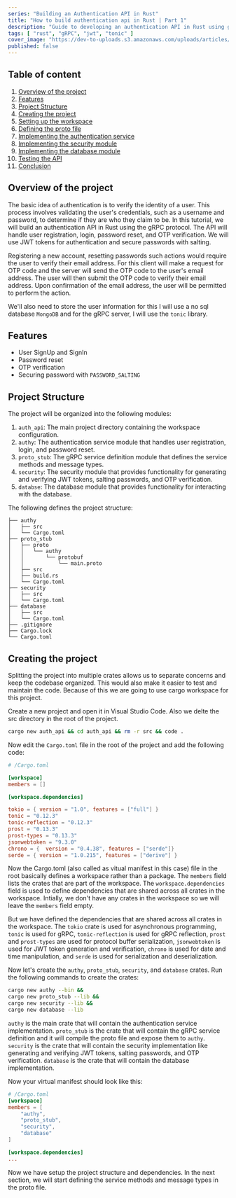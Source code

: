 ```yaml
---
series: "Building an Authentication API in Rust"
title: "How to build authentication api in Rust | Part 1"
description: "Guide to developing an authentication API in Rust using gRPC protocol"
tags: [ "rust", "gRPC", "jwt", "tonic" ]
cover_image: "https://dev-to-uploads.s3.amazonaws.com/uploads/articles/tq91kc9g8x96l7cnuwou.png"
published: false
---
```


## Table of content

1. [Overview of the project](#overview-of-the-project)
2. [Features](#features)
3. [Project Structure](#project-structure)
4. [Creating the project](#creating-the-project)
5. [Setting up the workspace](#setting-up-the-workspace)
6. [Defining the proto file](#defining-the-proto-file)
7. [Implementing the authentication service](#implementing-the-authentication-service)
8. [Implementing the security module](#implementing-the-security-module)
9. [Implementing the database module](#implementing-the-database-module)
10. [Testing the API](#testing-the-api)
11. [Conclusion](#conclusion)

## Overview of the project

The basic idea of authentication is to verify the identity of a user. This process involves validating the user's credentials, such as a username and password, to determine if they are who they claim to be. In this tutorial, we will build an authentication API in Rust using the gRPC protocol. The API will handle user registration, login, password reset, and OTP verification. We will use JWT tokens for authentication and secure passwords with salting.

Registering a new account, resetting passwords such actions would require the user to verify their email address. For this client will make a request for OTP code and the server will send the OTP code to the user's email address. The user will then submit the OTP code to verify their email address. Upon confirmation of the email address, the user will be permitted to perform the action.

We'll also need to store the user information for this I will use a no sql database `MongoDB` and for the gRPC server, I will use the `tonic` library.

## Features

- User SignUp and SignIn
- Password reset
- OTP verification
- Securing password with `PASSWORD_SALTING`

## Project Structure

The project will be organized into the following modules:

1. `auth_api`: The main project directory containing the workspace configuration.
2. `authy`: The authentication service module that handles user registration, login, and password reset.
3. `proto_stub`: The gRPC service definition module that defines the service methods and message types.
4. `security`: The security module that provides functionality for generating and verifying JWT tokens, salting passwords, and OTP verification.
5. `databse`: The database module that provides functionality for interacting with the database.

The following defines the project structure:

```plaintext
├── authy
│   ├── src
│   └── Cargo.toml
├── proto_stub
│   ├── proto
│   │   └── authy
│   │       └── protobuf
│   │           └── main.proto
│   ├── src
│   ├── build.rs
│   └── Cargo.toml
├── security
│   ├── src
│   └── Cargo.toml
├── database
│   ├── src
│   └── Cargo.toml
├── .gitignore
├── Cargo.lock
└── Cargo.toml
```

## Creating the project

Splitting the project into multiple crates allows us to separate concerns and keep the codebase organized. This would also make it easier to test and maintain the code. Because of this we are going to use cargo workspace for this project.

Create a new project and open it in Visual Studio Code.
Also we delte the src directory  in the root of the project.

```bash
cargo new auth_api && cd auth_api && rm -r src && code . 
```

Now edit the `Cargo.toml` file in the root of the project and add the following code:

```toml
# /Cargo.toml

[workspace]
members = []

[workspace.dependencies]

tokio = { version = "1.0", features = ["full"] }
tonic = "0.12.3"
tonic-reflection = "0.12.3"
prost = "0.13.3"
prost-types = "0.13.3"
jsonwebtoken = "9.3.0"
chrono = {  version = "0.4.38", features = ["serde"]}
serde = { version = "1.0.215", features = ["derive"] }
```

Now the Cargo.toml (also called as vitual manifest in this case) file in the root basically defines a workspace rather than a package. The `members` field lists the crates that are part of the workspace. The `workspace.dependencies` field is used to define dependencies that are shared across all crates in the workspace. Intially, we don't have any crates in the workspace so we will leave the `members` field empty.

But we have defined the dependencies that are shared across all crates in the workspace. The `tokio` crate is used for asynchronous programming, `tonic` is used for gRPC, `tonic-reflection` is used for gRPC reflection, `prost` and `prost-types` are used for protocol buffer serialization, `jsonwebtoken` is used for JWT token generation and verification, `chrono` is used for date and time manipulation, and `serde` is used for serialization and deserialization.

Now let's create the `authy`, `proto_stub`, `security`, and `database` crates.
Run the following commands to create the crates:

```bash
cargo new authy --bin && 
cargo new proto_stub --lib && 
cargo new security --lib && 
cargo new database --lib
```

`authy` is the main crate that will contain the authentication service implementation.
`proto_stub` is the crate that will contain the gRPC service definition and it will compile the proto file and expose them to `authy`.
`security` is the crate that will contain the security implementation like generating and verifying JWT tokens, salting passwords, and OTP verification.
`database` is the crate that will contain the database implementation.

Now your virtual manifest should look like this:

```toml
# /Cargo.toml
[workspace]
members = [
    "authy",
    "proto_stub",
    "security",
    "database"
]

[workspace.dependencies]
...
```

Now we have setup the project structure and dependencies. In the next section, we will start defining the service methods and message types in the proto file.
